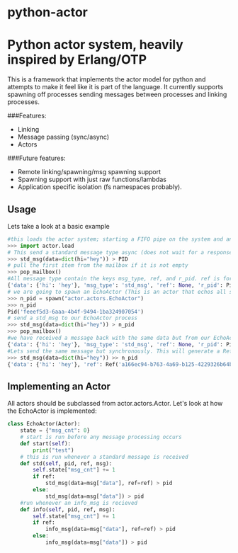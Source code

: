 # python-actor
Python actor system, heavily inspired by Erlang/OTP
=======

This is a framework that implements the actor model for python and attempts to make it feel like it is part of the language. It currently supports spawning off processes sending messages between processes and linking processes.


###Features:

- Linking
- Message passing (sync/async)
- Actors

###Future features:

- Remote linking/spawning/msg spawning support
- Spawning support with just raw functions/lambdas
- Application specific isolation (fs namespaces probably).



## Usage

Lets take a look at a basic example

```python
#this loads the actor system; starting a FIFO pipe on the system and an event loop for accepting messages in a separate thread for this process,
>>> import actor.load
# This send a standard message type async (does not wait for a response) to the specified process ID. In this case it is our processes own pid "PID"
>>> std_msg(data=dict(hi="hey")) > PID
# pull the first item from the mailbox if it is not empty
>>> pop_mailbox()
#All message type contain the keys msg_type, ref, and r_pid. ref is for keeping track of messages for when you send a message synchronously (we will get to that in a second), and r_pid (response pid) is the pid of the process that has sent you the message.
{'data': {'hi': 'hey'}, 'msg_type': 'std_msg', 'ref': None, 'r_pid': Pid('67049a11-81f8-4c8c-8010-1f8380eb5754')}
# we are going to spawn an EchoActor (This is an actor that echos all standard and info messages sent to it)
>>> n_pid = spawn("actor.actors.EchoActor")
>>> n_pid
Pid('feeef5d3-6aaa-4b4f-9494-1ba324907054')
# send a std_msg to our EchoActor process
>>> std_msg(data=dict(hi="hey")) > n_pid
>>> pop_mailbox()
#we have received a message back with the same data but from our EchoActor process. Note it's r_pid is the same as n_pid from when we spawned the process.
{'data': {'hi': 'hey'}, 'msg_type': 'std_msg', 'ref': None, 'r_pid': Pid('feeef5d3-6aaa-4b4f-9494-1ba324907054')}
#Lets send the same message but synchronously. This will generate a Ref when it sends the message and block until it receives a message in the mailbox with the same Ref. You can see ref now contains a ref object in the response from other process.
>>> std_msg(data=dict(hi="hey")) >> n_pid
{'data': {'hi': 'hey'}, 'ref': Ref('a166ec94-b763-4a69-b125-4229326b64bd'), 'msg_type': 'std_msg', 'r_pid': Pid('feeef5d3-6aaa-4b4f-9494-1ba324907054')}

```

## Implementing an Actor
All actors should be subclassed from actor.actors.Actor. Let's look at how the EchoActor is implemented:

```python
class EchoActor(Actor):
    state = {"msg_cnt": 0}
    # start is run before any message processing occurs
    def start(self):
        print("test")
    # this is run whenever a standard message is received
    def std(self, pid, ref, msg):
        self.state["msg_cnt"] += 1
        if ref:
            std_msg(data=msg["data"], ref=ref) > pid
        else:
            std_msg(data=msg["data"]) > pid
    #run whenever an info_msg is recieved
    def info(self, pid, ref, msg):
        self.state["msg_cnt"] += 1
        if ref:
            info_msg(data=msg["data"], ref=ref) > pid
        else:
            info_msg(data=msg["data"]) > pid
```
